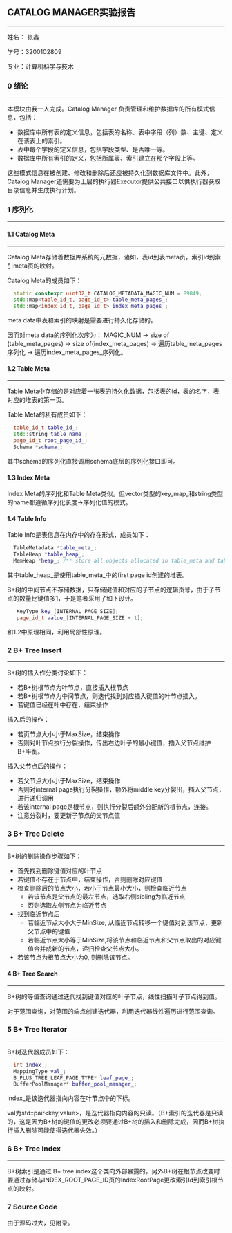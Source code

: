 ## CATALOG MANAGER实验报告

***

姓名： 张鑫

学号：3200102809

专业：计算机科学与技术

### 0 绪论

***

本模块由我一人完成。Catalog Manager 负责管理和维护数据库的所有模式信息，包括：

- 数据库中所有表的定义信息，包括表的名称、表中字段（列）数、主键、定义在该表上的索引。
- 表中每个字段的定义信息，包括字段类型、是否唯一等。
- 数据库中所有索引的定义，包括所属表、索引建立在那个字段上等。

这些模式信息在被创建、修改和删除后还应被持久化到数据库文件中。此外，Catalog Manager还需要为上层的执行器Executor提供公共接口以供执行器获取目录信息并生成执行计划。

### 1 序列化

***

#### 1.1 Catalog Meta

***

Catalog Meta存储着数据库系统的元数据，诸如，表id到表meta页，索引id到索引meta页的映射。

Catalog Meta的成员如下：

```c++
  static constexpr uint32_t CATALOG_METADATA_MAGIC_NUM = 89849;
  std::map<table_id_t, page_id_t> table_meta_pages_;
  std::map<index_id_t, page_id_t> index_meta_pages_;
```

meta data中表和索引的映射是需要进行持久化存储的。

因而对meta data的序列化次序为： MAGIC_NUM -> size of (table_meta_pages) -> size of(index_meta_pages) -> 遍历table_meta_pages序列化 -> 遍历index_meta_pages_序列化。

#### 1.2 Table Meta

***

Table Meta中存储的是对应着一张表的持久化数据，包括表的id，表的名字，表对应的堆表的第一页。

Table Meta的私有成员如下：

```c++
  table_id_t table_id_;
  std::string table_name_;
  page_id_t root_page_id_;
  Schema *schema_;
```

其中schema的序列化直接调用schema底层的序列化接口即可。

#### 1.3 Index Meta

Index Meta的序列化和Table Meta类似。但vector类型的key_map_和string类型的name都遵循序列化长度->序列化值的模式。

#### 1.4 Table Info

Table Info是表信息在内存中的存在形式，成员如下：

```c++
  TableMetadata *table_meta_;
  TableHeap *table_heap_;
  MemHeap *heap_; /** store all objects allocated in table_meta and table heap */
```

其中table_heap\_是使用table_meta\_中的first page id创建的堆表。





B+树的中间节点不存储数据，只存储键值和对应的子节点的逻辑页号，由于子节点的数量比键值多1，于是笔者采用了如下设计。

```c++
   KeyType key_[INTERNAL_PAGE_SIZE];
   page_id_t value_[INTERNAL_PAGE_SIZE + 1];
```

和1.2中原理相同，利用局部性原理。

### 2 B+ Tree Insert

***

B+树的插入作分类讨论如下：

+ 若B+树根节点为叶节点，直接插入根节点
+ 若B+树根节点为中间节点，则迭代找到对应插入键值的叶节点插入。
+ 若键值已经在叶中存在，结束操作

插入后的操作：

+ 若页节点大小小于MaxSize，结束操作
+ 否则对叶节点执行分裂操作，传出右边叶子的最小键值，插入父节点维护B+平衡。

插入父节点后的操作：

+ 若父节点大小小于MaxSize，结束操作
+ 否则对internal page执行分裂操作，额外将middle key分裂出，插入父节点，进行递归调用
+ 若该internal page是根节点，则执行分裂后额外分配新的根节点，连接。
+ 注意分裂时，要更新子节点的父节点值

### 3 B+ Tree Delete

***

B+树的删除操作步骤如下：

+ 首先找到删除键值对应的叶节点
+ 若键值不存在于节点中，结束操作，否则删除对应键值
+ 检查删除后的节点大小，若小于节点最小大小，则检查临近节点
  + 若该节点是父节点的最左节点，选取右侧sibling为临近节点
  + 否则选取左侧节点为临近节点
+ 找到临近节点后
  + 若临近节点大小大于MinSize, 从临近节点转移一个键值对到该节点，更新父节点中的键值
  + 若临近节点大小等于MinSize,将该节点和临近节点和父节点取出的对应键值合并成新的节点，递归检查父节点大小。
+ 若该节点为根节点大小为0, 则删除该节点。

#### 4 B+ Tree Search

***

B+树的等值查询通过迭代找到键值对应的叶子节点，线性扫描叶子节点得到值。

对于范围查询，对范围的端点创建迭代器，利用迭代器线性遍历进行范围查询。

### 5 B+ Tree Iterator

***

B+树迭代器成员如下：

```c++
  int index_;
  MappingType val_;
  B_PLUS_TREE_LEAF_PAGE_TYPE* leaf_page_;
  BufferPoolManager* buffer_pool_manager_;
```

index\_是该迭代器指向内容在叶节点中的下标。

val为std::pair<key,value>，是迭代器指向内容的只读。（B+索引的迭代器是只读的，这是因为B+树的键值的更改必须要通过B+树的插入和删除完成，因而B+树执行插入删除可能使得迭代器失效。）

### 6 B+ Tree Index

***

B+树索引是通过 B+ tree index这个类向外部暴露的，另外B+树在根节点改变时要通过存储与INDEX_ROOT_PAGE_ID页的IndexRootPage更改索引Id到索引根节点的映射。

### 7 Source Code

由于源码过大，见附录。



